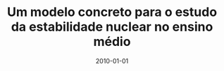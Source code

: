 ---
title: "Um modelo concreto para o estudo da estabilidade nuclear no ensino médio"
collection: publications
permalink: /publication/2010-01-01-Um-modelo-concreto-para-o-estudo-da-estabilidade-nuclear-no-ensino-mdio
date: 2010-01-01
venue: 'A Física na Escola'
citation: ' <u>Mauricio Girardi-Schappo</u>, &quot;Um modelo concreto para o estudo da estabilidade nuclear no ensino médio.&quot; A Física na Escola, 2010.'
pubtype:  paper
---